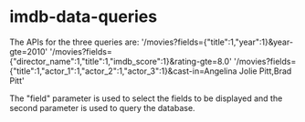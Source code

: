 # imdb-data-queries

The APIs for the three queries are:
'/movies?fields={"title":1,"year":1}&year-gte=2010'
'/movies?fields={"director_name":1,"title":1,"imdb_score":1}&rating-gte=8.0'
'/movies?fields={"title":1,"actor_1":1,"actor_2":1,"actor_3":1}&cast-in=Angelina Jolie Pitt,Brad Pitt'

The "field" parameter is used to select the fields to be displayed and the second parameter is used to query the database.
